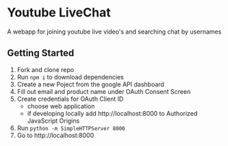 # Youtube LiveChat
A webapp for joining youtube live video's and searching chat by usernames

## Getting Started
1. Fork and clone repo
2. Run ```npm i``` to download dependencies
3. Create a new Poject from the google API dashboard
4. Fill out email and product name under OAuth Consent Screen
5. Create credentials for OAuth Client ID 
    - choose web application
    - if developing locally add http://localhost:8000 to Authorized JavaScript Origins
6. Run ```python -m SimpleHTTPServer 8000```
7. Go to http://localhost:8000
